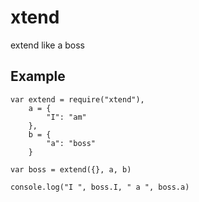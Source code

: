 # xtend

extend like a boss

## Example

    var extend = require("xtend"),
        a = {
            "I": "am"
        },
        b = {
            "a": "boss"
        }

    var boss = extend({}, a, b)

    console.log("I ", boss.I, " a ", boss.a)